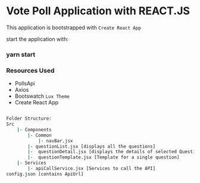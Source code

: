 # Vote Poll Application with REACT.JS 

This application is bootstrapped with `Create React App`

start the application with:
### yarn start

### Resources Used 

- PollsApi
- Axios
- Bootswatch `Lux Theme`
- Create React App


```bash

Folder Structure:
Src
	|- Components
		|- Common
			|- navBar.jsx
		|- questionList.jsx [displays all the questions]
		|-	questionDetail.jsx [displays the details of selected Questions] 
		|-	questionTemplate.jsx [Template for a single question] 
	|- Services
		|- apiCallService.jsx [Services to call the API]
config.json [contains ApiUrl]

```


